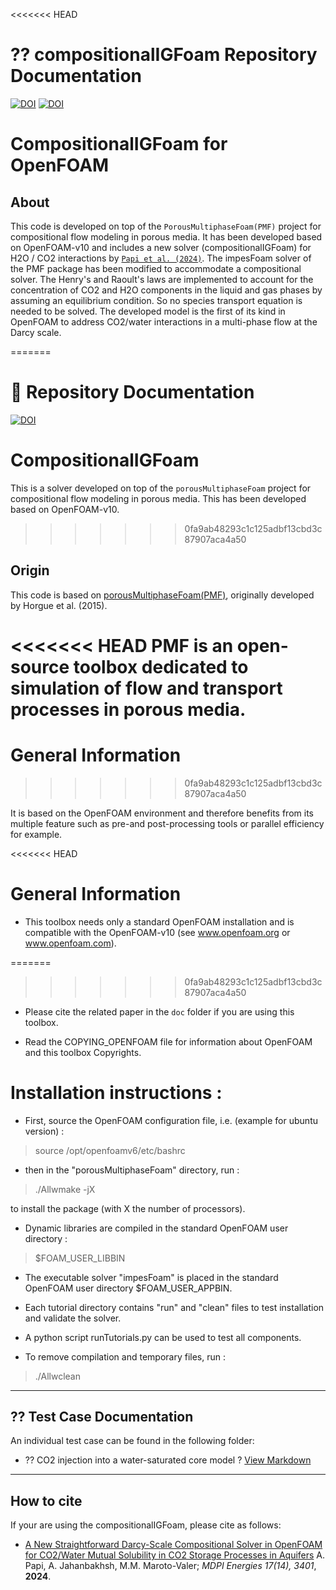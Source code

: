 <<<<<<< HEAD

# ?? compositionalIGFoam Repository Documentation

[![DOI](https://img.shields.io/badge/DOI-10.3390/en17143401-blue)](https://www.mdpi.com/1996-1073/17/14/3401)
[![DOI](https://img.shields.io/badge/DOI-10.3390/en17143401-blue)](https://events.interpore.org/event/46/contributions/7161)

# CompositionalIGFoam for OpenFOAM
About
-----

This code is developed on top of the `PorousMultiphaseFoam(PMF)` project for compositional flow modeling in porous media. It has been developed based on OpenFOAM-v10 and includes a new solver (compositionalIGFoam) for H2O / CO2 interactions by [`Papi et al. (2024)`](https://www.mdpi.com/1996-1073/17/14/3401). The impesFoam solver of the PMF package has been modified to accommodate a compositional solver. The Henry's and Raoult's laws are implemented to account for the concentration of CO2 and H2O components in the liquid and gas phases by assuming an equilibrium condition. So no species transport equation is needed to be solved.
The developed model is the first of its kind in OpenFOAM to address CO2/water interactions in a multi-phase flow at the Darcy scale.

=======

# 📌 Repository Documentation

[![DOI](https://img.shields.io/badge/DOI-10.3390/en17143401-blue)](https://events.interpore.org/event/46/contributions/7161/contribution.pdf)


# CompositionalIGFoam

This is a solver developed on top of the `porousMultiphaseFoam` project for compositional flow modeling in porous media. This has been developed based on OpenFOAM-v10.
>>>>>>> 0fa9ab48293c1c125adbf13cbd3c87907aca4a50
## Origin

This code is based on [porousMultiphaseFoam(PMF)](https://github.com/phorgue/porousMultiphaseFoam), originally developed by Horgue et al. (2015).

<<<<<<< HEAD
**PMF** is an open-source toolbox dedicated to simulation of flow and transport processes in porous media.
=======
# General Information
>>>>>>> 0fa9ab48293c1c125adbf13cbd3c87907aca4a50

It is based on the OpenFOAM environment and therefore benefits from its multiple feature such as pre-and post-processing tools or parallel efficiency for example.

<<<<<<< HEAD

# General Information

- This toolbox needs only a standard OpenFOAM installation and is compatible with the OpenFOAM-v10
  (see www.openfoam.org or www.openfoam.com).

=======
>>>>>>> 0fa9ab48293c1c125adbf13cbd3c87907aca4a50
- Please cite the related paper in the `doc` folder if you are using this
  toolbox.

- Read the COPYING_OPENFOAM file for information about OpenFOAM and this
  toolbox Copyrights.

# Installation instructions :


- First, source the OpenFOAM configuration file, i.e. (example for ubuntu
  version) :

> source /opt/openfoamv6/etc/bashrc

- then in the "porousMultiphaseFoam" directory, run :

> ./Allwmake -jX

  to install the package (with X the number of processors).

- Dynamic libraries are compiled in the standard OpenFOAM user directory :

> $FOAM_USER_LIBBIN

- The executable solver "impesFoam" is placed in the standard OpenFOAM user
  directory $FOAM_USER_APPBIN.

- Each tutorial directory contains "run" and "clean" files to test installation
  and validate the solver.

- A python script runTutorials.py can be used to test all components.

- To remove compilation and temporary files, run :

> ./Allwclean


---


## ?? Test Case Documentation

An individual test case can be found in the following folder:

- ?? CO2 injection into a water-saturated core model
  ? [View Markdown](tutorials/compositionalIGFoam-tutorials/coreInjection/co2InjectionCore)

---

How to cite
---------------

If your are using the compositionalIGFoam, please cite as follows:

- [A New Straightforward Darcy-Scale Compositional Solver in OpenFOAM for CO2/Water Mutual Solubility in CO2 Storage Processes in Aquifers](https://www.mdpi.com/1996-1073/17/14/3401)
  A. Papi, A. Jahanbakhsh, M.M. Maroto-Valer;
  *MDPI Energies  17(14), 3401*, **2024**.
